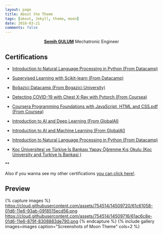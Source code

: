 ```yaml
---
layout: page
title: About the Theme
tags: [about, Jekyll, theme, moon]
date: 2016-03-21
comments: false
---
```

    
<center><a href="http://semihstp.github.io/About"><b>Semih GULUM</b></a> Mechatronic Engineer </center>

## Certifications
* <p><a href="https://github.com/semihstp/semihstp.github.io/files/6475030/Introduction.to.Natural.Language.Processing.in.Python.pdf">Introduction to Natural Language Processing in Python (From Datacamp)</a></p>

* <p><a href="https://github.com/semihstp/semihstp.github.io/files/6475160/Supervised_Learning_with_Scikit-learn.pdf">Supervised Learning with Scikit-learn (From Datacamp)</a></p>

* <p><a href="https://github.com/semihstp/semihstp.github.io/files/6475165/Bogazici_Datacamp.pdf">Boğaziçi Datacamp (From Bogazici University)</a></p>

* <p><a href="https://github.com/semihstp/semihstp.github.io/files/6475171/Coursera_Detecting_COVID-19_with_Chest_X-Ray_usinf_Pytorch.pdf">Detecting COVID-19 with Chest X-Ray with Pytorch (From Coursea)</a></p>

* <p><a href="https://github.com/semihstp/semihstp.github.io/files/6475178/Coursera_Programming_Foundations_with_JavaScript.HTML_and_CSS.pdf">Coursera Programming Foundations with JavaScript, HTML and CSS.pdf (From Coursea)</a></p>

* <p><a href="https://github.com/semihstp/semihstp.github.io/files/6475186/GlobalAI_Introduction_to_AI_and_Deep_Learning.pdf">Introduction to AI and Deep Learning (From GlobalAI)</a></p>

* <p><a href="https://github.com/semihstp/semihstp.github.io/files/6475191/GlobalAI_Introduction_to_machine_Learning.pdf">Introduction to AI and Machine Learning (From GlobalAI)</a></p>

* <p><a href="https://github.com/semihstp/semihstp.github.io/files/6475030/Introduction.to.Natural.Language.Processing.in.Python.pdf">Introduction to Natural Language Processing in Python (From Datacamp)</a></p>

* <p><a href="https://github.com/semihstp/semihstp.github.io/files/6475201/KUISYOKO21_Semih_Gulum_sertifika.pdf">Koç Üniversitesi ve Türkiye İş Bankası Yapay Öğrenme Kış Okulu (Koc University and Turkiye Is Bankasi )</a></p>


** <p> Also if you wanna see my other certifications <a href="https://drive.google.com/drive/folders/1V2B3-Go6OB6kiNUDAfZjmy7AuRZG1r8p?usp=sharing">you can click here!</a>.</p>


## Preview

{% capture images %}
    https://cloud.githubusercontent.com/assets/754514/14509720/61c61058-01d6-11e6-93ab-0918515ecd56.png
    https://cloud.githubusercontent.com/assets/754514/14509716/61ac6c8e-01d6-11e6-879f-8308883de790.png
{% endcapture %}
{% include gallery images=images caption="Screenshots of Moon Theme" cols=2 %}

